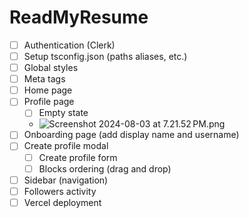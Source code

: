 # ReadMyResume

- [ ] Authentication (Clerk)
- [ ] Setup tsconfig.json (paths aliases, etc.)
- [ ] Global styles
- [ ] Meta tags
- [ ] Home page
- [ ] Profile page
    - [ ] Empty state
    - ![Screenshot 2024-08-03 at 7.21.52 PM.png](..%2F..%2F..%2F..%2Fvar%2Ffolders%2Fp8%2Fnv8n35z92psdv4gn_q57j05h0000gn%2FT%2FTemporaryItems%2FNSIRD_screencaptureui_uaaoD4%2FScreenshot%202024-08-03%20at%207.21.52%E2%80%AFPM.png)
- [ ] Onboarding page (add display name and username)
- [ ] Create profile modal 
    - [ ] Create profile form
    - [ ] Blocks ordering (drag and drop)
- [ ] Sidebar (navigation)
- [ ] Followers activity
- [ ] Vercel deployment
